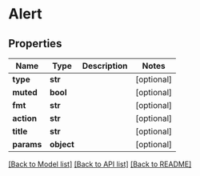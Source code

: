 # Alert

## Properties
Name | Type | Description | Notes
------------ | ------------- | ------------- | -------------
**type** | **str** |  | [optional] 
**muted** | **bool** |  | [optional] 
**fmt** | **str** |  | [optional] 
**action** | **str** |  | [optional] 
**title** | **str** |  | [optional] 
**params** | **object** |  | [optional] 

[[Back to Model list]](../README.md#documentation-for-models) [[Back to API list]](../README.md#documentation-for-api-endpoints) [[Back to README]](../README.md)

